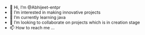 - 👋 Hi, I’m @Abhijeet-entpr
- 👀 I’m interested in making innovative projects
- 🌱 I’m currently learning java
- 💞️ I’m looking to collaborate on projects which is in creation stage
- 📫 How to reach me ...

<!---
Abhijeet-entpr/Abhijeet-entpr is a ✨ special ✨ repository because its `README.md` (this file) appears on your GitHub profile.
You can click the Preview link to take a look at your changes.
--->
